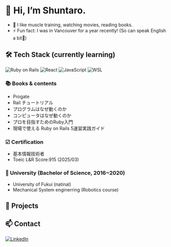 # 👋 Hi, I’m Shuntaro.
- 👀 I like muscle training, watching movies, reading books.
- ⚡ Fun fact: I was in Vancouver for a year recently! (So can speak English a bit👀)

## 🛠 Tech Stack (currently learning)
<!-- アイコンは shields.io や simpleicons.org を利用 -->
![Ruby on Rails](https://img.shields.io/badge/Ruby_on_Rails-CC0000?style=for-the-badge&logo=ruby-on-rails&logoColor=white)
![React](https://img.shields.io/badge/React-61DAFB?style=for-the-badge&logo=react&logoColor=black)
![JavaScript](https://img.shields.io/badge/JavaScript-F7DF1E?style=for-the-badge&logo=javascript&logoColor=black)
![WSL](https://img.shields.io/badge/WSL-0A97F0?style=for-the-badge&logo=linux&logoColor=white)

### 📚 Books & contents
- Progate
- Rail チュートリアル
- プログラムはなぜ動くのか
- コンピュータはなぜ動くのか
- プロを目指すためのRuby入門
- 現場で使える Ruby on Rails 5速習実践ガイド

### ☑ Certification
- 基本情報技術者
- Toeic L&R Score:915 (2025/03)

### 🏫 University (Bachelor of Science, 2016~2020)
- University of Fukui (natinal)
- Mechanical System enginerring (Robotics course)

## 🚀 Projects

## 📫 Contact
[![LinkedIn](https://img.shields.io/badge/LinkedIn-0A66C2?style=for-the-badge&logo=linkedin&logoColor=white)](https://linkedin.com/in/ryotaro-oguri-76986937b)

<!---
Shuntaro8888/Shuntaro8888 is a ✨ special ✨ repository because its `README.md` (this file) appears on your GitHub profile.
You can click the Preview link to take a look at your changes.
--->
